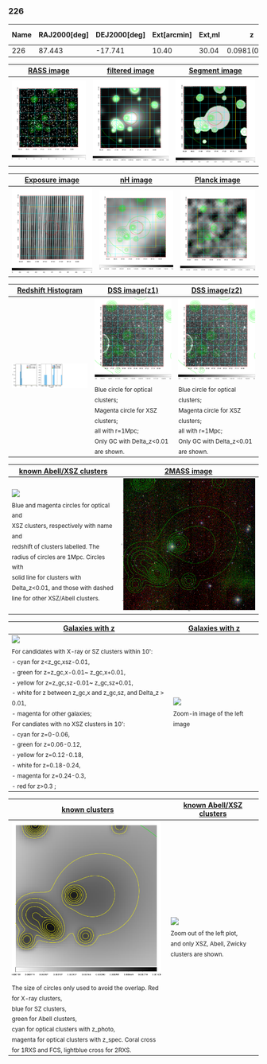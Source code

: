 <div STYLE="page-break-after: always;"></div>

### 226

|Name|RAJ2000[deg]|DEJ2000[deg] |Ext[arcmin]| Ext,ml | z | z_src| C|GC(XSZ,Delta_z<0.01)| GC(OPT,Delta_z<0.01)|GC| R_sig[arcmin] | R500[arcmin] | R500[Mpc]| CRsig[c/s] | CR500[c/s] |L500[1E44 erg/s]|F500[1E-12 erg/s/cm^2]| M500[1E14 Msun]|Tx[keV]|Cnt_sig|Beta|Rc[arcmin]|Comment|Alias|
|---|---|---|---|---|---|------|---|--------|---------|----------|---|---|---|---|---|---|---|---|---|---|---|---|---|---|
|226| 87.443| -17.741| 10.40| 30.04| 0.0981(0.008)| z1,| G| -| -| -| 21.244| 7.356| 0.800| 0.126(0.049)| 0.114(0.044)| 0.489(0.242)| 2.010(0.996)| 1.60(0.40)| 2.95(0.47)| 86.9| 0.520(-0.015+0.031)| 4.949(-0.319+0.497)| -| t454|

|[RASS image](../image/226/226_img.pdf)|[filtered image](../image/226/226_fil.pdf)|[Segment image](../image/226/226_seg.pdf)|
|-------------------|--------------------|-------------------|
| <img src="../image/226/226_img.png" width="300">  | <img src="../image/226/226_fil.png" width="300">   | <img src="../image/226/226_seg.png" width="300">  |

|[Exposure image](../image/226/226_mex.pdf)| [nH image](../image/226/226_nh.pdf)| [Planck image](../image/226/226_p.pdf)|
|-------------------|--------------------|-------------------|
|<img src="../image/226/226_mex.png" width="300">   | <img src="../image/226/226_nh.png" width="300">    | <img src="../image/226/226_p.png" width="300"> |

|[Redshift Histogram](../image/226/226_zg.pdf) | [DSS image(z1)](../image/226/226_dss_z1.pdf)      |  [DSS image(z2)](../image/226/226_dss_z2.pdf)    |
|-------------------|--------------------|-------------------|
|<img src="../image/226/226_zg.png" width="300"> |<img src="../image/226/226_dss_z1.png" width="300"> <sub><br>Blue circle for optical clusters; <br>Magenta circle for XSZ clusters; <br>all with r=1Mpc; <br>Only GC with Delta_z<0.01 are shown. </sub>| <img src="../image/226/226_dss_z2.png" width="300"><sub><br>Blue circle for optical clusters; <br>Magenta circle for XSZ clusters; <br>all with r=1Mpc; <br>Only GC with Delta_z<0.01 are shown. </sub> |

|[known Abell/XSZ clusters](../image/226/226_m.pdf) | [2MASS image](../image/226/226_2mass.pdf)      |
|-------------------|-------------------|
|<img src=../image/226/226_m.png width="300"> <br><sub>Blue and magenta circles for optical and <br>XSZ clusters, respectively with name and <br>redshift of clusters labelled. The <br>radius of circles are 1Mpc. Circles with <br>solid line for clusters with <br>Delta_z<0.01, and those with dashed <br>line for other XSZ/Abell clusters.        </sub>|<img src="../image/226/226_2mass.png" width="300">  |

|[Galaxies with z](../image/226/226_opt_ned.pdf) |[Galaxies with z](../image/226/226_opt_ned_zoom.pdf) |
|-------------------|-------------------|
| <img src=../image/226/226_opt_ned.png width="300"> <br><sub> For candidates with X-ray or SZ clusters within 10': <br> - cyan for z<z_gc,xsz-0.01, <br> - green for z=z_gc,x-0.01~ z_gc,x+0.01, <br> - yellow for z=z_gc,sz-0.01~ z_gc,sz+0.01, <br> - white for z between z_gc,x and z_gc,sz, and Delta_z > 0.01, <br> - magenta for other galaxies; <br>For candiates with no XSZ clusters in 10': <br> - cyan for z=0-0.06, <br> - green for z=0.06-0.12, <br> - yellow for z=0.12-0.18, <br> - white for z=0.18-0.24, <br> - magenta for z=0.24-0.3, <br> - red for z>0.3 ;  </sub>|<img src=../image/226/226_opt_ned_zoom.png width="300">  <br><sub> Zoom-in image of the left image</sub>|

|[known clusters](../image/226/226_gc.pdf) |[known Abell/XSZ clusters](../image/226/226_gc_large.pdf) |
|-------------------|-------------------|
| <img src=../image/226/226_gc.png width="300"> <br><sub> The size of circles only used to avoid the overlap. Red for X-ray clusters, <br> blue for SZ clusters, <br> green for Abell clusters, <br> cyan for optical clusters with z_photo, <br> magenta for optical clusters with z_spec. Coral cross for 1RXS and FCS, lightblue cross for 2RXS. </sub>|<img src=../image/226/226_gc_large.png width="300"> <br><sub> Zoom out of the left plot, <br> and only XSZ, Abell, Zwicky clusters are shown. </sub> |



